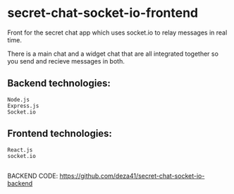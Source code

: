 # secret-chat-socket-io-frontend

Front for the secret chat app which uses socket.io to relay messages in real time.

There is a main chat and a widget chat that are all integrated together so you send and recieve messages in both.


## Backend technologies:
```
Node.js
Express.js
Socket.io
```
##

## Frontend technologies:
```
React.js
socket.io
```
##

BACKEND CODE:  https://github.com/deza41/secret-chat-socket-io-backend
